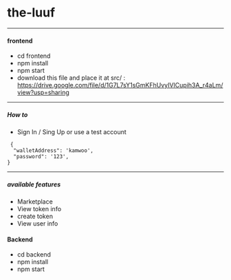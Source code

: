 # the-luuf

---

#### frontend

-   cd frontend
-   npm install
-   npm start
-   download this file and place it at src/ : https://drive.google.com/file/d/1G7L7sY1sGmKFhUvyIVICupih3A_r4aLm/view?usp=sharing

---

##### How to

-   Sign In / Sing Up or use a test account

```Test Account
 {
  "walletAddress": 'kamwoo',
  "password": '123',
}
```

---

##### available features

-   Marketplace
-   View token info
-   create token
-   View user info

#### Backend

-   cd backend
-   npm install
-   npm start
